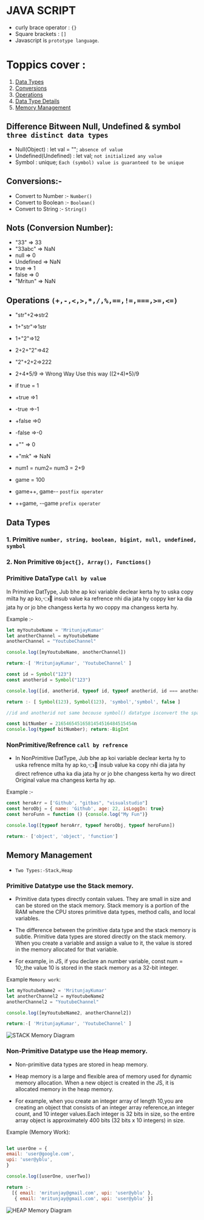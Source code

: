 # JAVA SCRIPT

- curly brace operator : `{}`
- Square brackets : `[]`
- Javascript is `prototype language`.

# Toppics cover :

1. [Data Types](#data-types)
2. [Conversions](#conversions)
3. [Operations](#operations)
4. [Data Type Details](#data-type-details)
5. [Memory Management](#memory-management)

## Difference Bitween Null, Undefined & symbol `three distinct data types`

- Null(Object) : let val = ""; `absence of value`
- Undefined(Undefined) : let val; `not initialized any value`
- Symbol : unique; `Each (symbol) value is guaranteed to be unique`

## Conversions:-

- Convert to Number :- `Number()`
- Convert to Boolean :- `Boolean()`
- Convert to String :- `String()`

## Nots (Conversion Number):

- "33" => 33
- "33abc" => NaN
- null => 0
- Undefined => NaN
- true => 1
- false => 0
- "Mritun" => NaN

## Operations `(+,-,<,>,*,/,%,==,!=,===,>=,<=)`

- "str"+2=>str2
- 1+"str"=>1str
- 1+"2"=>12
- 2+2+"2"=>42
- "2"+2+2=>222
- 2+4*5/9 => Wrong Way Use this way ((2+4)*5)/9

- if true = 1
- +true =>1
- -true =>-1
- +false =>0
- -false =>-0
- +"" => 0
- +"mk" => NaN
- num1 = num2= num3 = 2+9
- game = 100
- game++, game-- `postfix operater`
- ++game, --game `prefix operater`

## Data Types

### 1. Primitive `number, string, boolean, bigint, null, undefined, symbol`

### 2. Non Primitive `Object{}, Array(), Functions()`

### Primitive DataType `Call by value`

In Primitive DatType, Jub bhe ap koi variable
declear kerta hy to uska copy milta hy ap ko,👈👀
insub value ka refrence nhi dia jata hy coppy ker
ka dia jata hy or jo bhe changess kerta hy wo coppy
ma changess kerta hy.

Example :-

```javascript
let myYoutubeName = 'MritunjayKumar'
let anotherChannel = myYoutubeName
anotherChannel = "YoutubeChannel"

console.log([myYoutubeName, anotherChannel])

return:-[ 'MritunjayKumar', 'YoutubeChannel' ]
```

```javascript
const id = Symbol("123")
const anotherid = Symbol("123")

console.log([id, anotherid, typeof id, typeof anotherid, id === anotherid]);

return :- [ Symbol(123), Symbol(123), 'symbol','symbol', false ]

//id and anotherid not same becouse symbol() datatype isconvert the spacel and unique .symbol() is convert any value into unique value.

const bitNumber = 21654654516581454516484515454n
console.log(typeof bitNumber); return:-BigInt
```

### NonPrimitive/Refrence `call by refrence`

- In NonPrimitive DatType, Jub bhe ap koi variable declear
  kerta hy to uska refrence milta hy ap ko,👈👀
  insub value ka copy nhi dia jata hy direct refrence utha
  ka dia jata hy or jo bhe changess kerta hy wo direct
  Original value ma changess kerta hy ap.

Example :-

```javascript
const heroArr = ['Github', "gitbas", "visualstudio"]
const heroObj = { name: 'Github', age: 22, isLoggIn: true}
const heroFunn = function () {console.log("My Fun")}

console.log([typeof heroArr, typeof heroObj, typeof heroFunn])

return:- ['object', 'object', 'function']
```

## Memory Management 
- `Two Types:-Stack,Heap`

### Primitive Datatype use the Stack memory.

- Primitive data types directly contain values.
  They are small in size and can be stored on the stack memory.
  Stack memory is a portion of the RAM where the CPU stores
  primitive data types, method calls, and local variables.

- The difference between the primitive data type and the
  stack memory is subtle. Primitive data types are stored
  directly on the stack memory. When you create a variable
  and assign a value to it, the value is stored in the memory
  allocated for that variable.

- For example, in JS, if you declare an number variable, const num = 10;,the value 10 is stored in the stack memory as a 32-bit integer.

Example `Memory work`:

```javascript
let myYoutubeName2 = 'MritunjayKumar'
let anotherChannel2 = myYoutubeName2
anotherChannel2 = "YoutubeChannel"

console.log([myYoutubeName2, anotherChannel2])

return:-[ 'MritunjayKumar', 'YoutubeChannel' ]

```

![STACK Memory Diagram](./01_basic_Page_01_to_07_Diagram_01.png)

### Non-Primitive Datatype use the Heap memory.

- Non-primitive data types are stored in heap memory.

- Heap memory is a large and flexible area of memory
  used for dynamic memory allocation.
  When a new object is created in the JS,
  it is allocated memory in the heap memory.

- For example, when you create an integer array of length 10,you are creating an object that consists of an integer array reference,an integer count, and 10 integer values.Each integer is 32 bits in size, so the entire array object is approximately 400 bits (32 bits x 10 integers) in size.

Example (Memory Work):

```javascript

let userOne = {
email: 'user@google.com',
upi: 'user@yblu',
}

console.log([userOne, userTwo])

return :- 
  [{ email: 'mritunjay@gmail.com', upi: 'user@yblu' },
   { email: 'mritunjay@gmail.com', upi: 'user@yblu' }]


```
![HEAP Memory Diagram](./01_basic_Page_01_to_07_Diagram_02.png)


